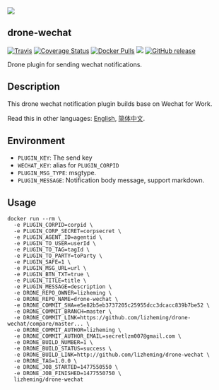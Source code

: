 <img src="wechat.svg" />

## drone-wechat
[![Travis](https://img.shields.io/travis/lizheming/drone-wechat.svg)]()
[![Coverage Status](https://coveralls.io/repos/github/lizheming/drone-wechat/badge.svg?branch=master)](https://coveralls.io/github/lizheming/drone-wechat?branch=master)
[![Docker Pulls](https://img.shields.io/docker/pulls/lizheming/drone-wechat.svg)]()
[![](https://images.microbadger.com/badges/image/lizheming/drone-wechat.svg)](https://microbadger.com/images/lizheming/drone-wechat)
[![GitHub release](https://img.shields.io/github/release/lizheming/drone-wechat.svg)]()

Drone plugin for sending wechat notifications. 

## Description

This drone wechat notification plugin builds base on Wechat for Work.

Read this in other languages: [English](README.md), [简体中文](README.zh-cn.md).

## Environment

- `PLUGIN_KEY`: The send key
- `WECHAT_KEY`: alias for `PLUGIN_CORPID`
- `PLUGIN_MSG_TYPE`: msgtype.
- `PLUGIN_MESSAGE`: Notification body message, support markdown.

## Usage

```
docker run --rm \
  -e PLUGIN_CORPID=corpid \
  -e PLUGIN_CORP_SECRET=corpsecret \
  -e PLUGIN_AGENT_ID=agentid \
  -e PLUGIN_TO_USER=userId \
  -e PLUGIN_TO_TAG=tagId \
  -e PLUGIN_TO_PARTY=toParty \
  -e PLUGIN_SAFE=1 \
  -e PLUGIN_MSG_URL=url \
  -e PLUGIN_BTN_TXT=true \
  -e PLUGIN_TITLE=title \
  -e PLUGIN_MESSAGE=description \
  -e DRONE_REPO_OWNER=lizheming \
  -e DRONE_REPO_NAME=drone-wechat \
  -e DRONE_COMMIT_SHA=e5e82b5eb3737205c25955dcc3dcacc839b7be52 \
  -e DRONE_COMMIT_BRANCH=master \
  -e DRONE_COMMIT_LINK=https://github.com/lizheming/drone-wechat/compare/master... \
  -e DRONE_COMMIT_AUTHOR=lizheming \
  -e DRONE_COMMIT_AUTHOR_EMAIL=secretlzm007@gmail.com \
  -e DRONE_BUILD_NUMBER=1 \
  -e DRONE_BUILD_STATUS=success \
  -e DRONE_BUILD_LINK=http://github.com/lizheming/drone-wechat \
  -e DRONE_TAG=1.0.0 \
  -e DRONE_JOB_STARTED=1477550550 \
  -e DRONE_JOB_FINISHED=1477550750 \
  lizheming/drone-wechat
```
